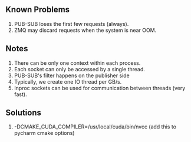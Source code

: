 ## Known Problems

1. PUB-SUB loses the first few requests (always).
2. ZMQ may discard requests when the system is near OOM.

## Notes

1. There can be only one context within each process.
2. Each socket can only be accessed by a single thread.
3. PUB-SUB's filter happens on the publisher side
4. Typically, we create one IO thread per GB/s.
5. Inproc sockets can be used for communication between threads (very fast).

## Solutions
1. -DCMAKE_CUDA_COMPILER=/usr/local/cuda/bin/nvcc (add this to pycharm cmake options)
